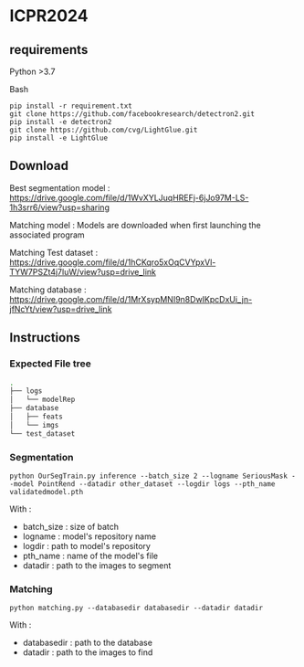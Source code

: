# ICPR2024

## requirements 

Python >3.7

Bash

```
pip install -r requirement.txt
git clone https://github.com/facebookresearch/detectron2.git
pip install -e detectron2
git clone https://github.com/cvg/LightGlue.git
pip install -e LightGlue
```

## Download 

Best segmentation model : https://drive.google.com/file/d/1WvXYLJuqHREFj-6jJo97M-LS-1h3srr6/view?usp=sharing

Matching model : Models are downloaded when first launching the associated program

Matching Test dataset : https://drive.google.com/file/d/1hCKqro5xOqCVYpxVl-TYW7PSZt4j7luW/view?usp=drive_link

Matching database : https://drive.google.com/file/d/1MrXsypMNI9n8DwIKpcDxUi_jn-jfNcYt/view?usp=drive_link

## Instructions

### Expected File tree
```bash
.
├── logs
│   └── modelRep
├── database
│   ├── feats
│   └── imgs
└── test_dataset
```
### Segmentation

```
python OurSegTrain.py inference --batch_size 2 --logname SeriousMask --model PointRend --datadir other_dataset --logdir logs --pth_name  validatedmodel.pth
```

With :
- batch_size : size of batch
- logname : model's repository name
- logdir : path to model's repository
- pth_name : name of the model's file
- datadir : path to the images to segment

### Matching 

```
python matching.py --databasedir databasedir --datadir datadir
```

With :
- databasedir : path to the database
- datadir : path to the images to find
